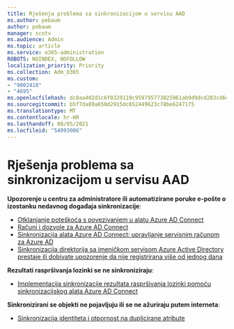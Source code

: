 ```yaml
---
title: Rješenja problema sa sinkronizacijom u servisu AAD
ms.author: pebaum
author: pebaum
manager: scotv
ms.audience: Admin
ms.topic: article
ms.service: o365-administration
ROBOTS: NOINDEX, NOFOLLOW
localization_priority: Priority
ms.collection: Adm_O365
ms.custom:
- "9002418"
- "4695"
ms.openlocfilehash: dc8aa402d1c6f0329119c959795773825961ab9d9dcd283cd64810a901594ac2
ms.sourcegitcommit: b5f7da89a650d2915dc652449623c78be6247175
ms.translationtype: MT
ms.contentlocale: hr-HR
ms.lasthandoff: 08/05/2021
ms.locfileid: "54093086"
---
```

# <a name="solutions-for-aad-synchronization-problems"></a>Rješenja problema sa sinkronizacijom u servisu AAD

**Upozorenje u centru za administratore ili automatizirane poruke e-pošte o izostanku nedavnog događaja sinkronizacije**:

- [Otklanjanje poteškoća s povezivanjem u alatu Azure AD Connect](https://docs.microsoft.com/azure/active-directory/hybrid/tshoot-connect-connectivity)
- [Računi i dozvole za Azure AD Connect](https://go.microsoft.com/fwlink/p/?LinkId=820598)
- [Sinkronizacija alata Azure AD Connect: upravljanje servisnim računom za Azure AD](https://docs.microsoft.com/azure/active-directory/hybrid/how-to-connect-azureadaccount)
- [Sinkronizacija direktorija sa imeničkom servisom Azure Active Directory prestaje ili dobivate upozorenje da nije registrirana više od jednog dana](https://support.microsoft.com/help/2882421/directory-synchronization-to-azure-active-directory-stops-or-you-re-warned-that-sync-hasn-t-registered-in-more-than-a-day)
 
**Rezultati raspršivanja lozinki se ne sinkroniziraju**:

- [Implementacija sinkronizacije rezultata raspršivanja lozinki pomoću sinkronizacijskog alata Azure AD Connect](https://docs.microsoft.com/azure/active-directory/hybrid/how-to-connect-password-hash-synchronization)

**Sinkronizirani se objekti ne pojavljuju ili se ne ažuriraju putem interneta**:

- [Sinkronizacija identiteta i otpornost na duplicirane atribute](https://docs.microsoft.com/azure/active-directory/hybrid/how-to-connect-syncservice-duplicate-attribute-resiliency)
